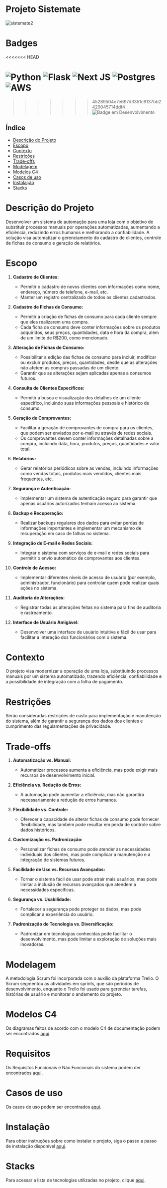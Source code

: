 # Projeto Sistemate

![sistemate2](https://github.com/Malkowaz/Portfolio-Mate/assets/63025296/e84be790-495d-4493-8b6e-c0477cd6cc07) <br>

<!------------------------------------------------------------------------------------------------------------------------->

# Badges
<<<<<<< HEAD

![Python](https://img.shields.io/badge/python-3670A0?style=for-the-badge&logo=python&logoColor=ffdd54)
![Flask](https://img.shields.io/badge/flask-%23000.svg?style=for-the-badge&logo=flask&logoColor=white)
![Next JS](https://img.shields.io/badge/Next-black?style=for-the-badge&logo=next.js&logoColor=white)
![Postgres](https://img.shields.io/badge/postgres-%23316192.svg?style=for-the-badge&logo=postgresql&logoColor=white)
![AWS](https://img.shields.io/badge/AWS-%23FF9900.svg?style=for-the-badge&logo=amazon-aws&logoColor=white)
=======
>>>>>>> 45289504e7e697d3351c9137bb2429045714ddf4
![Badge em Desenvolvimento](http://img.shields.io/static/v1?label=STATUS&message=EM%20DESENVOLVIMENTO&color=GREEN&style=for-the-badge)

<!------------------------------------------------------------------------------------------------------------------------->

## Índice

- [Descrição do Projeto](#descrição-do-projeto)
- [Escopo](#escopo)
- [Contexto](#contexto)
- [Restrições](#restrições)
- [Trade-offs](#trade-offs)
- [Modelagem](#modelagem)
- [Modelos C4](#modelos-c4)
- [Casos de uso](#casos-de-uso)
- [Instalação](/documentos/instalacao.md)
- [Stacks](/documentos/stacks.md)

<!------------------------------------------------------------------------------------------------------------------------->

# Descrição do Projeto

Desenvolver um sistema de automação para uma loja com o objetivo de substituir processos manuais por operações automatizadas, aumentando a eficiência, reduzindo erros humanos e melhorando a confiabilidade. A solução visa automatizar o gerenciamento do cadastro de clientes, controle de fichas de consumo e geração de relatórios.

<!------------------------------------------------------------------------------------------------------------------------->

# Escopo

1. **Cadastro de Clientes:**

   - Permitir o cadastro de novos clientes com informações como nome, endereço, número de telefone, e-mail, etc.
   - Manter um registro centralizado de todos os clientes cadastrados.

2. **Cadastro de Fichas de Consumo:**

   - Permitir a criação de fichas de consumo para cada cliente sempre que eles realizarem uma compra.
   - Cada ficha de consumo deve conter informações sobre os produtos adquiridos, seus preços, quantidades, data e hora da compra, além de um limite de R$200, como mencionado.

3. **Alteração de Fichas de Consumo:**

   - Possibilitar a edição das fichas de consumo para incluir, modificar ou excluir produtos, preços, quantidades, desde que as alterações não afetem as compras passadas de um cliente.
   - Garantir que as alterações sejam aplicadas apenas a consumos futuros.

4. **Consulta de Clientes Específicos:**

   - Permitir a busca e visualização dos detalhes de um cliente específico, incluindo suas informações pessoais e histórico de consumo.

5. **Geração de Comprovantes:**

   - Facilitar a geração de comprovantes de compra para os clientes, que podem ser enviados por e-mail ou através de redes sociais.
   - Os comprovantes devem conter informações detalhadas sobre a compra, incluindo data, hora, produtos, preços, quantidades e valor total.

6. **Relatórios:**

   - Gerar relatórios periódicos sobre as vendas, incluindo informações como vendas totais, produtos mais vendidos, clientes mais frequentes, etc.

7. **Segurança e Autenticação:**

   - Implementar um sistema de autenticação seguro para garantir que apenas usuários autorizados tenham acesso ao sistema.

8. **Backup e Recuperação:**

   - Realizar backups regulares dos dados para evitar perdas de informações importantes e implementar um mecanismo de recuperação em caso de falhas no sistema.

9. **Integração de E-mail e Redes Sociais:**

   - Integrar o sistema com serviços de e-mail e redes sociais para permitir o envio automático de comprovantes aos clientes.

10. **Controle de Acesso:**

    - Implementar diferentes níveis de acesso de usuário (por exemplo, administrador, funcionário) para controlar quem pode realizar quais ações no sistema.

11. **Auditoria de Alterações:**

    - Registrar todas as alterações feitas no sistema para fins de auditoria e rastreamento.

12. **Interface de Usuário Amigável:**
    - Desenvolver uma interface de usuário intuitiva e fácil de usar para facilitar a interação dos funcionários com o sistema.

<!------------------------------------------------------------------------------------------------------------------------->

# Contexto

O projeto visa modernizar a operação de uma loja, substituindo processos manuais por um sistema automatizado, trazendo eficiência, confiabilidade e a possibilidade de integração com a folha de pagamento.

<!------------------------------------------------------------------------------------------------------------------------->

# Restrições

Serão consideradas restrições de custo para implementação e manutenção do sistema, além de garantir a segurança dos dados dos clientes e cumprimento das regulamentações de privacidade.

<!------------------------------------------------------------------------------------------------------------------------->

# Trade-offs

1. **Automatização vs. Manual:**

   - Automatizar processos aumenta a eficiência, mas pode exigir mais recursos de desenvolvimento inicial.

2. **Eficiência vs. Redução de Erros:**

   - A automação pode aumentar a eficiência, mas não garantirá necessariamente a redução de erros humanos.

3. **Flexibilidade vs. Controle:**

   - Oferecer a capacidade de alterar fichas de consumo pode fornecer flexibilidade, mas também pode resultar em perda de controle sobre dados históricos.

4. **Customização vs. Padronização:**

   - Personalizar fichas de consumo pode atender às necessidades individuais dos clientes, mas pode complicar a manutenção e a integração de sistemas futuros.

5. **Facilidade de Uso vs. Recursos Avançados:**

   - Tornar o sistema fácil de usar pode atrair mais usuários, mas pode limitar a inclusão de recursos avançados que atendem a necessidades específicas.

6. **Segurança vs. Usabilidade:**

   - Fortalecer a segurança pode proteger os dados, mas pode complicar a experiência do usuário.

7. **Padronização de Tecnologia vs. Diversificação:**
   - Padronizar em tecnologias conhecidas pode facilitar o desenvolvimento, mas pode limitar a exploração de soluções mais inovadoras.

<!------------------------------------------------------------------------------------------------------------------------->

# Modelagem

A metodologia Scrum foi incorporada com o auxílio da plataforma Trello. O Scrum segmentou as atividades em sprints, que são períodos de desenvolvimento, enquanto o Trello foi usado para gerenciar tarefas, histórias de usuário e monitorar o andamento do projeto.

<!------------------------------------------------------------------------------------------------------------------------->

# Modelos C4

Os diagramas feitos de acordo com o modelo C4 de documentação podem ser encontrados [aqui](docs/diagramas-C4.md).

<!------------------------------------------------------------------------------------------------------------------------->

# Requisitos

Os Requisitos Funcionais e Não Funcionais do sistema podem der encontrados [aqui](docs/requisitos.md).

<!------------------------------------------------------------------------------------------------------------------------->

# Casos de uso

Os casos de uso podem ser encontrados [aqui](docs/caso_de_uso.md).

<!------------------------------------------------------------------------------------------------------------------------->

# Instalação

Para obter instruções sobre como instalar o projeto, siga o passo a passo de instalação disponível [aqui](docs/instalacao.md).

<!------------------------------------------------------------------------------------------------------------------------->

# Stacks

Para acessar a lista de tecnologias utilizadas no projeto, clique [aqui](docs/stacks.md).

